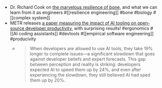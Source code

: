 - Dr. Richard Cook on [the marvelous resilience of bone](https://www.adaptivecapacitylabs.com/2020/01/23/the-resilience-of-bone-and-resilience-engineering/), and what we can learn from it as engineers #[[resilience engineering]] #bone #biology #[[complex system]]
- METR releases [a paper measuring the impact of AI tooling on open-source developer productivity](https://metr.org/blog/2025-07-10-early-2025-ai-experienced-os-dev-study/), with surprising results! #ergonomics #[[AI coding assistants]] #devtools #[[empirical software engineering]] #producivity
	- > When developers are allowed to use AI tools, they take 19% longer to  complete issues—a significant slowdown that goes against developer beliefs and expert forecasts. This gap between perception and reality is striking: developers expected AI to speed them up by 24%, and even after experiencing the slowdown, they still believed AI had sped them up by 20%.